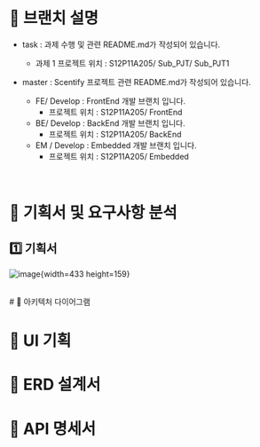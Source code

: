 # 📌 브랜치 설명
- task : 과제 수행 및 관련 README.md가 작성되어 있습니다.
    - 과제 1 프로젝트 위치 : S12P11A205/ Sub_PJT/ Sub_PJT1

- master : Scentify 프로젝트 관련 README.md가 작성되어 있습니다.
    - FE/ Develop : FrontEnd 개발 브랜치 입니다.
        - 프로젝트 위치 : S12P11A205/ FrontEnd
    - BE/ Develop : BackEnd 개발 브랜치 입니다.
        - 프로젝트 위치 : S12P11A205/ BackEnd
    - EM / Develop : Embedded 개발 브랜치 입니다.
        - 프로젝트 위치 : S12P11A205/ Embedded

<br>

# 📌 기획서 및 요구사항 분석
## 1️⃣ 기획서
![image](/uploads/6c83953a8e0fc12d0d145f7576724bc4/image.png){width=433 height=159}

<br>
# 📌 아키텍처 다이어그램

# 📌 UI 기획

# 📌 ERD 설계서

# 📌 API 명세서

